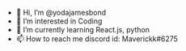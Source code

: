 - 👋 Hi, I’m @yodajamesbond
- 👀 I’m interested in Coding
- 🌱 I’m currently learning React.js, python
- 📫 How to reach me discord id: Maverickk#6275

<!---
yodajamesbond/yodajamesbond is a ✨ special ✨ repository because its `README.md` (this file) appears on your GitHub profile.
You can click the Preview link to take a look at your changes.
--->

